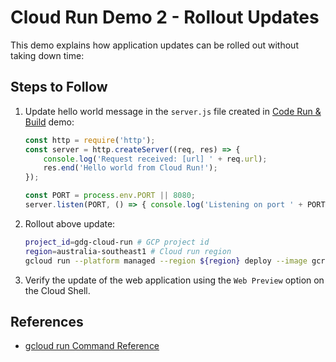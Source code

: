 # Cloud Run Demo 2 - Rollout Updates

This demo explains how application updates can be rolled out without taking down time:

## Steps to Follow

1. Update hello world message in the `server.js` file created in [Code Run & Build](../1-code-run-build) demo:

   ```js
   const http = require('http');
   const server = http.createServer((req, res) => {
       console.log('Request received: [url] ' + req.url);
       res.end('Hello world from Cloud Run!');
   });

   const PORT = process.env.PORT || 8080;
   server.listen(PORT, () => { console.log('Listening on port ' + PORT);});
   ```

2. Rollout above update:

   ```bash
   project_id=gdg-cloud-run # GCP project id
   region=australia-southeast1 # Cloud run region
   gcloud run --platform managed --region ${region} deploy --image gcr.io/${project_id}/cloud-run-hello
   ```

3. Verify the update of the web application using the `Web Preview` option on the Cloud Shell.

## References

- [gcloud run Command Reference](https://cloud.google.com/sdk/gcloud/reference/run)